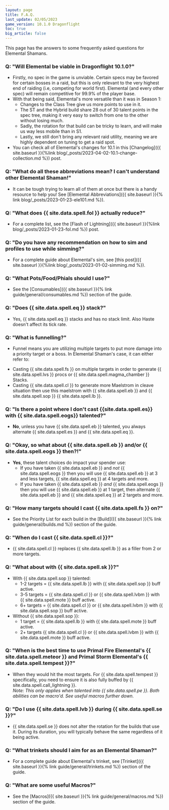 ```yaml
---
layout: page
title: F.A.Q.
last_update: 02/05/2023
game_version: 10.1.0 Dragonflight
toc: true
big_article: false
---
```


This page has the answers to some frequently asked questions for Elemental Shamans.

### Q: "Will Elemental be viable in Dragonflight 10.1.0?"
* Firstly, no spec in the game is unviable. Certain specs may be favored for certain bosses in a raid, but this is only relevant to the very highest end of raiding (i.e, competing for world first). Elemental (and every other spec) will remain competitive for 99.9% of the player base.
* With that being said, Elemental's more versatile than it was in Season 1:
  - Changes to the Class Tree give us more points to use in it.
  - The ST and the Hybrid build share 28 out of 30 talent points in the spec tree, making it very easy to switch from one to the other without losing much.
  - Sadly, the rotation for that build can be tricky to learn, and will make us way less mobile than in S1.
  - Lastly, we still don't bring any relevant raid utility, meaning we are highly dependent on tuning to get a raid spot.
* You can check all of Elemental's changes for 10.1 in this [Changelog]({{ site.baseurl }}{%link blog/_posts/2023-04-02-10.1-change-collection.md %}) post.

### Q: "What do all these abbreviations mean? I can't understand other Elemental Shaman!"
* It can be tough trying to learn all of them at once but there is a handy resource to help you! See [Elemental Abbreviations]({{ site.baseurl }}{% link blog/_posts/2023-01-23-ele101.md %}).

### Q: "What does {{ site.data.spell.fol }} actually reduce?"
* For a complete list, see the [Flash of Lightning]({{ site.baseurl }}{%link blog/_posts/2023-01-23-fol.md %}) post.

### Q: "Do you have any recommendation on how to sim and profiles to use while simming?"
* For a complete guide about Elemental's sim, see [this post]({{ site.baseurl }}{%link blog/_posts/2023-01-02-simming.md %}).

### Q: "What Pots/Food/Phials should I use?"
* See the [Consumables]({{ site.baseurl }}{% link guide/general/consumables.md %}) section of the guide.

### Q: "Does {{ site.data.spell.eq }} stack?"
* Yes, {{ site.data.spell.eq }} stacks and has no stack limit. Also Haste doesn't affect its tick rate.

### Q: "What is funnelling?"
* Funnel means you are utilizing multiple targets to put more damage into a priority target or a boss. In Elemental Shaman's case, it can either refer to:
- Casting {{ site.data.spell.fs }} on multiple targets in order to generate {{ site.data.spell.lvs }} procs or {{ site.data.spell.magma_chamber }} Stacks.
- Casting {{ site.data.spell.cl }} to generate more Maelstrom in cleave situation then use this maelstrom with {{ site.data.spell.eb }} and {{ site.data.spell.sop }} {{ site.data.spell.lb }}.

### Q: "Is there a point where I don't cast {{site.data.spell.es}} with {{ site.data.spell.eogs}} talented?"
* **No**, unless you have {{ site.data.spell.eb }} talented, you always alternate {{ site.data.spell.es }} and {{ site.data.spell.eq }}.

### Q: "Okay, so what about {{ site.data.spell.eb }} and/or {{ site.data.spell.eogs }} then?!"
* **Yes**, these talent choices do impact your spender use:
   - If you have taken {{ site.data.spell.eb }} and *not* {{ site.data.spell.eogs }} then you will use {{ site.data.spell.eb }} at 3 and less targets, {{ site.data.spell.eq }} at 4 targets and more.
   - If you have taken {{ site.data.spell.eb }} *and* {{ site.data.spell.eogs }} then you will use {{ site.data.spell.eb }} at 1 target, then alternate {{ site.data.spell.eb }} and {{ site.data.spell.eq }} at 2 targets and more.

### Q: "How many targets should I cast {{ site.data.spell.fs }} on?"
* See the Priority List for each build in the [Build]({{ site.baseurl }}{% link guide/general/builds.md %}) section of the guide.

### Q: "When do I cast {{ site.data.spell.cl }}?"
* {{ site.data.spell.cl }} replaces {{ site.data.spell.lb }} as a filler from 2 or more targets.

### Q: "What about with {{ site.data.spell.sk }}?"
* With {{ site.data.spell.sop }} talented:
  - 1-2 targets = {{ site.data.spell.lb }} with {{ site.data.spell.sop }} buff active.
  - 3-5 targets = {{ site.data.spell.cl }} or {{ site.data.spell.lvbm }} with {{ site.data.spell.mote }} buff active.
  - 6+ targets = {{ site.data.spell.cl }} or {{ site.data.spell.lvbm }} with {{ site.data.spell.sop }} buff active.
* Without {{ site.data.spell.sop }}:
  - 1 target = {{ site.data.spell.lb }} with {{ site.data.spell.mote }} buff active.
  - 2+ targets {{ site.data.spell.cl }} or {{ site.data.spell.lvbm }} with {{ site.data.spell.mote }} buff active.

### Q: "When is the best time to use Primal Fire Elemental's {{ site.data.spell.meteor }} and Primal Storm Elemental's {{ site.data.spell.tempest }}?"
* When they would hit the most targets. For {{ site.data.spell.tempest }} specifically, you need to ensure it is also fully buffed by {{ site.data.spell.call_lightning }}.  
*Note: This only applies when talented into {{ site.data.spell.pe }}. Both abilities can be macro'd. See useful macros further down.*

### Q: "Do I use {{ site.data.spell.lvb }} during {{ site.data.spell.se }}?"
* {{ site.data.spell.se }} does not alter the rotation for the builds that use it. During its duration, you will typically behave the same regardless of it being active.

### Q: "What trinkets should I aim for as an Elemental Shaman?"
* For a complete guide about Elemental's trinket, see [Trinket]({{ site.baseurl }}{% link guide/general/trinkets.md %}) section of the guide.

### Q: "What are some useful Macros?"
* See the [Macros]({{ site.baseurl }}{% link guide/general/macros.md %}) section of the guide.
